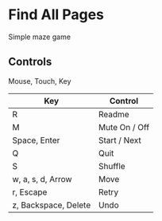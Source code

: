 # Find All Pages

Simple maze game

## Controls

Mouse, Touch, Key

| Key                  | Control       |
| -------------------- | ------------- |
| R                    | Readme        |
| M                    | Mute On / Off |
| Space, Enter         | Start / Next  |
| Q                    | Quit          |
| S                    | Shuffle       |
| w, a, s, d, Arrow    | Move          |
| r, Escape            | Retry         |
| z, Backspace, Delete | Undo          |
